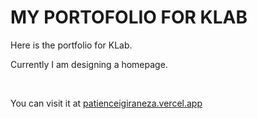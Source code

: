 # MY PORTOFOLIO FOR KLAB

Here is the portfolio for KLab.

Currently I am designing a homepage.


<br>

You can visit it at <a href="https://patienceigiraneza.vercel.app/">patienceigiraneza.vercel.app</a>
